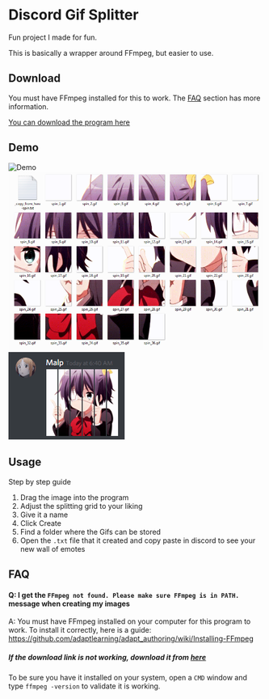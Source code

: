 # Discord Gif Splitter

Fun project I made for fun.

This is basically a wrapper around FFmpeg, but easier to use.

## Download

You must have FFmpeg installed for this to work. The [FAQ](#FAQ) section has more information.

[You can download the program here](https://github.com/Malpp/DiscordGifSplitter/releases)

## Demo

![Demo](DemoFiles/Demo.gif)
![Demo Results](DemoFiles/Demo_Results.png)
![Demo Discord](DemoFiles/Demo_Discord.gif)

## Usage

Step by step guide
1. Drag the image into the program
2. Adjust the splitting grid to your liking
3. Give it a name
4. Click Create
5. Find a folder where the Gifs can be stored
6. Open the `.txt` file that it created and copy paste in discord to see your new wall of emotes

## <a name="FAQ"></a>FAQ

#### Q: I get the `FFmpeg not found. Please make sure FFmpeg is in PATH.` message when creating my images
A: You must have FFmpeg installed on your computer for this program to work. To install it correctly, here is a guide: https://github.com/adaptlearning/adapt_authoring/wiki/Installing-FFmpeg

##### If the download link is not working, download it from [here](https://ffmpeg.zeranoe.com/builds/win64/static/ffmpeg-20180502-e07b191-win64-static.zip)

To be sure you have it installed on your system, open a `CMD` window and type `ffmpeg -version` to validate it is working.